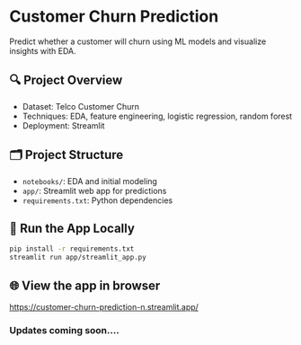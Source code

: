 # Customer Churn Prediction

Predict whether a customer will churn using ML models and visualize insights with EDA.

## 🔍 Project Overview

- Dataset: Telco Customer Churn
- Techniques: EDA, feature engineering, logistic regression, random forest
- Deployment: Streamlit

## 🗂️ Project Structure

- `notebooks/`: EDA and initial modeling
- `app/`: Streamlit web app for predictions
- `requirements.txt`: Python dependencies

## 🚀 Run the App Locally

```bash
pip install -r requirements.txt
streamlit run app/streamlit_app.py
```


## 🌐 View the app in browser

https://customer-churn-prediction-n.streamlit.app/


### Updates coming soon....
